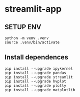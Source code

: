 # streamlit-app



## SETUP ENV
```shell
python -m venv .venv
source .venv/bin/activate
```

## Install dependences
```shell
pip install --upgrade ipykernel
pip install --upgrade pandas
pip install --upgrade streamlit
pip install --upgrade hvplot
pip install --upgrade plotly
pip install --upgrade matplotlib
```
